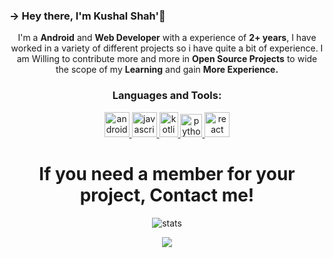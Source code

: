 <h3>-> Hey there, I'm Kushal Shah'👋</h3>

<div align="center">I'm a <strong>Android</strong> and <strong>Web Developer</strong> with a experience of <strong>2+ years</strong>, I have worked in a variety of different projects so i have quite a bit of experience.
I am Willing to contribute more and more in <strong>Open Source Projects</strong> to wide the scope of my <strong>Learning</strong> and gain <strong>More Experience.</strong></div>

<div align="center" style="margin-top: 10px">
<h3 align="center">Languages and Tools:</h3>
<p align="center"> <a href="https://developer.android.com" target="_blank" rel="noreferrer"> <img src="https://iconape.com/wp-content/files/mn/120684/png/Android_robot_head.png" alt="android" width="40" height="40"/> </a> <a href="https://developer.mozilla.org/en-US/docs/Web/JavaScript" target="_blank" rel="noreferrer"> <img src="https://www.freepnglogos.com/uploads/javascript-png/javascript-nodejs-logo-27.png" alt="javascript" width="40" height="40"/> </a> <a href="https://kotlinlang.org" target="_blank" rel="noreferrer"> <img src="https://upload.wikimedia.org/wikipedia/commons/3/37/Kotlin_Icon_2021.svg" alt="kotlin" width="30" height="40"/> </a> <a href="https://www.python.org" target="_blank" rel="noreferrer"> <img src="https://cdn-icons-png.flaticon.com/512/1822/1822899.png" alt="python" width="35" height="37"/> </a> <a href="https://reactjs.org/" target="_blank" rel="noreferrer"> <img src="https://icons-for-free.com/download-icon-design+development+facebook+framework+mobile+react+icon-1320165723839064798_512.png" alt="react" width="40" height="40"/> </a> </p>
</div>

<h1 align="center">If you need a member for your project, Contact me!</h1>

<p align="center"> <img src="https://github-readme-stats.vercel.app/api?username=kushalwithk&show_icons=true&locale=en" alt="stats"/><br></p>
<p align="center"> <img src="https://github-readme-streak-stats.herokuapp.com/?user=KushalwithK&theme=light"/></p>
